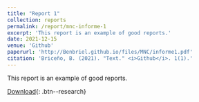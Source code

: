 ```yaml
---
title: "Report 1"
collection: reports
permalink: /report/mnc-informe-1
excerpt: 'This report is an example of good reports.'
date: 2021-12-15
venue: 'Github'
paperurl: 'http://Benbriel.github.io/files/MNC/informe1.pdf'
citation: 'Briceño, B. (2021). "Text." <i>Github</i>. 1(1).'
---
```

This report is an example of good reports.

[Download](/files/MNC/informe1.pdf){: .btn--research}

